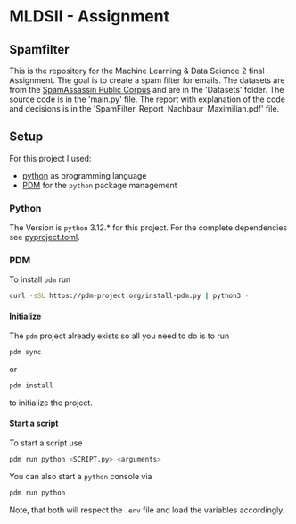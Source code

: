 # MLDSII - Assignment 
## Spamfilter

This is the repository for the Machine Learning & Data Science 2 final Assignment. 
The goal is to create a spam filter for emails.
The datasets are from the [SpamAssassin Public Corpus](https://spamassassin.apache.org/old/publiccorpus/) and are in the 'Datasets' folder.
The source code is in the 'main.py' file.
The report with explanation of the code and decisions is in the 'SpamFilter_Report_Nachbaur_Maximilian.pdf' file.

## Setup

For this project I used:
- [python](https://www.python.org/) as programming language
- [PDM](https://pdm-project.org/latest/) for the `python` package management

### Python

The Version is `python` 3.12.* for this project.
For the complete dependencies see [pyproject.toml](./pyproject.toml).

### PDM
To install `pdm` run
```bash
curl -sSL https://pdm-project.org/install-pdm.py | python3 -
```

#### Initialize
The `pdm` project already exists so all you need to do is to run 
```bash
pdm sync
```
or 
```bash
pdm install
```
to initialize the project.

#### Start a script
To start a script use
```bash
pdm run python <SCRIPT.py> <arguments>
```

You can also start a `python` console via
```bash
pdm run python
```
Note, that both will respect the `.env` file and load the variables accordingly.
